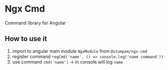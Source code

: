 # Ngx Cmd

Command library for Angular

## How to use it

1. import to angular main module `NgxModule` from `@stumpam/ngx-cmd`
2. register command `regCmd('name', () => console.log('name command'))`
3. use command `cmd('name')` -> in console will log `name`
